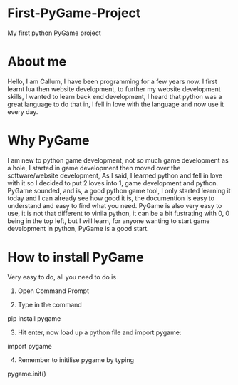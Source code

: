 # First-PyGame-Project
My first python PyGame project

# About me

Hello, I am Callum, I have been programming for a few years now. I first learnt lua then website development, to further my website development skills, I wanted to learn back end development, I heard that python was a great language to do that in, I fell in love with the language and now use it every day.

# Why PyGame

I am new to python game development, not so much game development as a hole, I started in game development then moved over the software/website development, As I said, I learned python and fell in love with it so I decided to put 2 loves into 1, game development and python. PyGame sounded, and is, a good python game tool, I only started learning it today and I can already see how good it is, the documention is easy to understand and easy to find what you need. PyGame is also very easy to use, it is not that different to vinila python, it can be a bit fustrating with 0, 0 being in the top left, but I will learn, for anyone wanting to start game development in python, PyGame is a good start.

# How to install PyGame

Very easy to do, all you need to do is

1. Open Command Prompt

2. Type in the command

pip install pygame

3. Hit enter, now load up a python file and import pygame:

import pygame

4. Remember to initilise pygame by typing

pygame.init()
